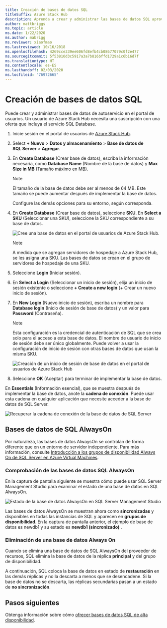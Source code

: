 ```yaml
---
title: Creación de bases de datos SQL
titleSuffix: Azure Stack Hub
description: Aprenda a crear y administrar las bases de datos SQL aprovisionadas con el adaptador del proveedor de recursos de SQL.
author: mattbriggs
ms.topic: article
ms.date: 1/22/2020
ms.author: mabrigg
ms.reviewer: xiaofmao
ms.lastreviewed: 10/16/2018
ms.openlocfilehash: 4269cce339ee606fd8efb4cb08677079c0f2e477
ms.sourcegitcommit: 5f53810d3c5917a3a7b816bffd1729a1c6b16d7f
ms.translationtype: HT
ms.contentlocale: es-ES
ms.lasthandoff: 02/03/2020
ms.locfileid: "76972665"
---
```

# <a name="create-sql-databases"></a>Creación de bases de datos SQL

Puede crear y administrar bases de datos de autoservicio en el portal de usuarios. Un usuario de Azure Stack Hub necesita una suscripción con una oferta que incluya el servicio SQL Database.

1. Inicie sesión en el portal de usuarios de [Azure Stack Hub](azure-stack-overview.md).

2. Select **+ Nuevo** &gt; **Datos y almacenamiento** &gt; **Base de datos de SQL Server** &gt; **Agregar**.

3. En **Create Database** (Crear base de datos), escriba la información necesaria, como **Database Name** (Nombre de la base de datos) y **Max Size in MB** (Tamaño máximo en MB).

   >[!NOTE]
   >El tamaño de la base de datos debe ser al menos de 64 MB. Este tamaño se puede aumentar después de implementar la base de datos.

   Configure las demás opciones para su entorno, según corresponda.

4. En **Create Database** (Crear base de datos), seleccione **SKU**. En **Select a SKU** (Seleccionar una SKU), seleccione la SKU correspondiente a su base de datos.

   ![Cree una base de datos en el portal de usuarios de Azure Stack Hub.](./media/azure-stack-sql-rp-deploy/newsqldb.png)

   >[!NOTE]
   >A medida que se agregan servidores de hospedaje a Azure Stack Hub, se les asigna una SKU. Las bases de datos se crean en el grupo de servidores de hospedaje de una SKU.

5. Seleccione **Login** (Iniciar sesión).

6. En **Select a Login** (Seleccionar un inicio de sesión), elija un inicio de sesión existente o seleccione **+ Create a new login** (+ Crear un nuevo inicio de sesión).

7. En **New Login** (Nuevo inicio de sesión), escriba un nombre para **Database login** (Inicio de sesión de base de datos) y un valor para **Password** (Contraseña).

   >[!NOTE]
   >Esta configuración es la credencial de autenticación de SQL que se crea solo para el acceso a esta base de datos. El nombre de usuario de inicio de sesión debe ser único globalmente. Puede volver a usar la configuración de inicio de sesión con otras bases de datos que usan la misma SKU.

   ![Creación de un inicio de sesión de base de datos en el portal de usuarios de Azure Stack Hub](./media/azure-stack-sql-rp-deploy/create-new-login.png)

8. Seleccione **OK** (Aceptar) para terminar de implementar la base de datos.

En **Essentials** (Información esencial), que se muestra después de implementar la base de datos, anote la **cadena de conexión**. Puede usar esta cadena en cualquier aplicación que necesite acceder a la base de datos de SQL Server.

![Recuperar la cadena de conexión de la base de datos de SQL Server](./media/azure-stack-sql-rp-deploy/sql-db-settings.png)

## <a name="sql-always-on-databases"></a>Bases de datos de SQL AlwaysOn

Por naturaleza, las bases de datos AlwaysOn se controlan de forma diferente que en un entorno de servidor independiente. Para más información, consulte [Introducción a los grupos de disponibilidad Always On de SQL Server en Azure Virtual Machines](https://docs.microsoft.com/azure/virtual-machines/windows/sql/virtual-machines-windows-portal-sql-availability-group-overview).

### <a name="verify-sql-always-on-databases"></a>Comprobación de las bases de datos SQL AlwaysOn

En la captura de pantalla siguiente se muestra cómo puede usar SQL Server Management Studio para examinar el estado de una base de datos en SQL AlwaysOn.

![Estado de la base de datos AlwaysOn en SQL Server Management Studio](./media/azure-stack-sql-rp-deploy/verifyalwayson.png)

Las bases de datos AlwaysOn se muestran ahora como **sincronizadas** y disponibles en todas las instancias de SQL y aparecen en **grupos de disponibilidad**. En la captura de pantalla anterior, el ejemplo de base de datos es newdb1 y su estado es **newdb1 (sincronizado)** .

### <a name="delete-an-always-on-database"></a>Eliminación de una base de datos Always On

Cuando se elimina una base de datos de SQL AlwaysOn del proveedor de recursos, SQL elimina la base de datos de la réplica **principal** y del grupo de disponibilidad.

A continuación, SQL coloca la base de datos en estado de **restauración** en las demás réplicas y no la descarta a menos que se desencadene. Si la base de datos no se descarta, las réplicas secundarias pasan a un estado de **no sincronización**.

## <a name="next-steps"></a>Pasos siguientes

Obtenga información sobre cómo [ofrecer bases de datos SQL de alta disponibilidad](azure-stack-tutorial-sql.md).
